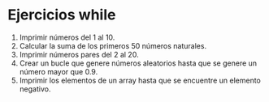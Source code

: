 # Ejercicios while

1. Imprimir números del 1 al 10.
2. Calcular la suma de los primeros 50 números naturales.
3. Imprimir números pares del 2 al 20.
4. Crear un bucle que genere números aleatorios hasta que se genere un número mayor que 0.9.
5. Imprimir los elementos de un array hasta que se encuentre un elemento negativo.

